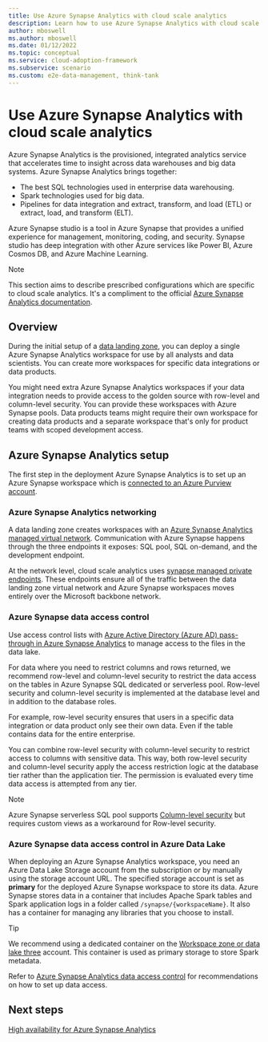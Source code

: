 ```yaml
---
title: Use Azure Synapse Analytics with cloud scale analytics
description: Learn how to use Azure Synapse Analytics with cloud scale analytics.
author: mboswell
ms.author: mboswell
ms.date: 01/12/2022
ms.topic: conceptual
ms.service: cloud-adoption-framework
ms.subservice: scenario
ms.custom: e2e-data-management, think-tank
---
```


# Use Azure Synapse Analytics with cloud scale analytics

Azure Synapse Analytics is the provisioned, integrated analytics service that accelerates time to insight across data warehouses and big data systems. Azure Synapse Analytics brings together:

- The best SQL technologies used in enterprise data warehousing.
- Spark technologies used for big data.
- Pipelines for data integration and extract, transform, and load (ETL) or extract, load, and transform (ELT).

Azure Synapse studio is a tool in Azure Synapse that provides a unified experience for management, monitoring, coding, and security. Synapse studio has deep integration with other Azure services like Power BI, Azure Cosmos DB, and Azure Machine Learning.

> [!NOTE]
> This section aims to describe prescribed configurations which are specific to cloud scale analytics. It's a compliment to the official [Azure Synapse Analytics documentation](/azure/synapse-analytics/).

## Overview

During the initial setup of a [data landing zone](../architectures/data-landing-zone.md), you can deploy a single Azure Synapse Analytics workspace for use by all analysts and data scientists. You can create more workspaces for specific data integrations or data products.

You might need extra Azure Synapse Analytics workspaces if your data integration needs to provide access to the golden source with row-level and column-level security. You can provide these workspaces with Azure Synapse pools. Data products teams might require their own workspace for creating data products and a separate workspace that's only for product teams with scoped development access.

## Azure Synapse Analytics setup

The first step in the deployment Azure Synapse Analytics is to set up an Azure Synapse workspace which is [connected to an Azure Purview account](/azure/synapse-analytics/catalog-and-governance/quickstart-connect-azure-purview).

### Azure Synapse Analytics networking

A data landing zone creates workspaces with an [Azure Synapse Analytics managed virtual network](/azure/synapse-analytics/security/synapse-workspace-managed-vnet). Communication with Azure Synapse happens through the three endpoints it exposes: SQL pool, SQL on-demand, and the development endpoint.

At the network level, cloud scale analytics uses [synapse managed private endpoints](/azure/synapse-analytics/security/synapse-workspace-managed-private-endpoints). These endpoints ensure all of the traffic between the data landing zone virtual network and Azure Synapse workspaces moves entirely over the Microsoft backbone network.

### Azure Synapse data access control

Use access control lists with [Azure Active Directory (Azure AD) pass-through in Azure Synapse Analytics](/azure/synapse-analytics/sql/active-directory-authentication#azure-ad-pass-through-in-azure-synapse-analytics) to manage access to the files in the data lake.

For data where you need to restrict columns and rows returned, we recommend row-level and column-level security to restrict the data access on the tables in Azure Synapse SQL dedicated or serverless pool. Row-level security and column-level security is implemented at the database level and in addition to the database roles.

For example, row-level security ensures that users in a specific data integration or data product only see their own data. Even if the table contains data for the entire enterprise.

You can combine row-level security with column-level security to restrict access to columns with sensitive data. This way, both row-level security and column-level security apply the access restriction logic at the database tier rather than the application tier. The permission is evaluated every time data access is attempted from any tier.

> [!NOTE]
> Azure Synapse serverless SQL pool supports [Column-level security](/azure/synapse-analytics/sql-data-warehouse/column-level-security) but requires custom views as a workaround for Row-level security.

### Azure Synapse data access control in Azure Data Lake

When deploying an Azure Synapse Analytics workspace, you need an Azure Data Lake Storage account from the subscription or by manually using the storage account URL. The specified storage account is set as **primary** for the deployed Azure Synapse workspace to store its data. Azure Synapse stores data in a container that includes Apache Spark tables and Spark application logs in a folder called `/synapse/{workspaceName}`. It also has a container for managing any libraries that you choose to install.

> [!TIP]
> We recommend using a dedicated container on the [Workspace zone or data lake three](data-lake-zones.md#workspace-zone-or-data-lake-three) account. This container is used as primary storage to store Spark metadata.

Refer to [Azure Synapse Analytics data access control](data-lake-access.md#azure-synapse-analytics-data-access-control) for recommendations on how to set up data access.

## Next steps

[High availability for Azure Synapse Analytics](../../../migrate/azure-best-practices/analytics/azure-synapse.md)
